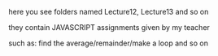 here you see folders named Lecture12, Lecture13 and so on

they contain JAVASCRIPT assignments given by my teacher

such as: find the average/remainder/make a loop and so on
